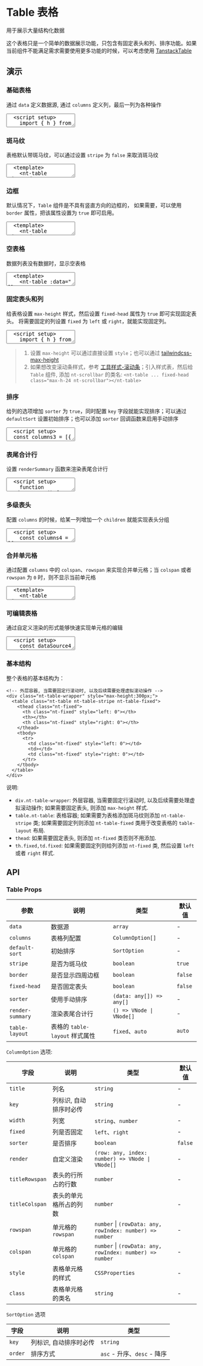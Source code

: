 # Table 表格

用于展示大量结构化数据

这个表格只是一个简单的数据展示功能，只包含有固定表头和列、排序功能。如果当前组件不能满足需求需要使用更多功能的时候，可以考虑使用 [TanstackTable](/components/tanstacktable)

## 演示

<script setup>
  import { h, ref } from 'vue'
  import { Table, Button, Input } from '../../src'

  const dataSource1 = [
    {
      name: '李四',
      age: 19,
      address: '北京朝阳',

    },
    {
      name: '张三',
      age: 18,
      address: '北京朝阳',
    },
    {
      name: '王五',
      age: 20,
      address: '北京朝阳',
    },
  ]

  const dataSource2 = [
    {
      name: '张三',
      age: 18,
      address: '北京朝阳',
    },
    {
      name: '李四',
      age: 19,
      address: '北京朝阳',
    },
    {
      name: '王五',
      age: 20,
      address: '北京朝阳',
    },
    {
      name: '张三',
      age: 18,
      address: '北京朝阳',
    },
    {
      name: '李四',
      age: 19,
      address: '北京朝阳',
    },
    {
      name: '王五',
      age: 20,
      address: '北京朝阳',
    },
    {
      name: '张三',
      age: 18,
      address: '北京朝阳',
    },
    {
      name: '李四',
      age: 19,
      address: '北京朝阳',
    },
    {
      name: '王五',
      age: 20,
      address: '北京朝阳',
    },
  ]

  const dataSource3 = [
    {
      name: '李四',
      age: 19,
      address: '北京朝阳',
    },
    {
      name: '李四',
      age: 19,
      address: '北京西城',
    },
    {
      name: '王五',
      age: 18,
      address: '北京朝阳',
    },
    {
      name: '张三',
      age: 20,
      address: '北京朝阳',
    },
  ]

   const dataSource4 = ref([
    {
      name: '李四',
      age: 19,
      address: '北京朝阳',
    },
    {
      name: '张三',
      age: 18,
      address: '北京朝阳',
    },
    {
      name: '王五',
      age: 20,
      address: '北京朝阳',
    },
  ])

  const columns1 = [{
    title: '姓名',
    key: 'name',
  }, {
    title: '年龄',
    key: 'age',
  }, {
    title: '住址',
    key: 'address'
  }, {
    title: '操作',
    key: 'action',
    render: () => [
      h(Button, { type: 'primary', text: true }, { default: () => '编辑'}),
      h(Button, { type: 'primary', text: true }, { default: () => '删除'})
    ]
  }]
  const columns2 = [{
    title: '姓名',
    key: 'name',
    fixed: 'left',
    width: 80,
  }, {
    title: '年龄',
    key: 'age',
    width: 200,
  }, {
    title: '住址',
    key: 'address',
    width: 200,
  }, {
    title: '操作',
    key: 'action',
    width: 200,
    fixed: 'right',
    render: () => [
      h(Button, { type: 'primary', text: true }, { default: () => '编辑'}),
      h(Button, { type: 'primary', text: true }, { default: () => '删除'})
    ]
  }]
  const columns3 = [{
    title: '姓名',
    key: 'name',
  }, {
    title: '年龄',
    key: 'age',
    sorter: true
  }, {
    title: '住址',
    key: 'address'
  }, {
    title: '操作',
    key: 'action',
    render: () => [
      h(Button, { type: 'primary', text: true }, { default: () => '编辑'}),
      h(Button, { type: 'primary', text: true }, { default: () => '删除'})
    ]
  }]
  const columns4 = [{
    title: '姓名',
    key: 'name'
  }, {
    title: '基本信息',
    children: [{
      title: '年龄',
      key: 'age',
      sorter: true,
    }, {
      title: '住址',
      key: 'address'
    }]
  }, {
    title: '操作',
    key: 'action',
    render: () => [
      h(Button, { type: 'primary', text: true }, { default: () => '编辑'}),
      h(Button, { type: 'primary', text: true }, { default: () => '删除'})
    ]
  }]

  const columns5 = [{
    title: '姓名',
    key: 'name',
    colspan: (rowData, rowIndex) => {
      if (rowIndex === 2) {
        return 2
      }
      return 1
    },
    rowspan: (rowData, rowIndex) => {
      if (rowIndex === 0) {
        return 2
      } else if (rowIndex === 1) {
        return 0
      } else {
        return 1
      }
    }
  }, {
    title: '基本信息',
    children: [{
      title: '年龄',
      key: 'age',
      colspan: (rowData, rowIndex) => {
        if (rowIndex === 2) {
          return 0
        }
        return 1
      },
      rowspan: (rowData, rowIndex) => {
        if (rowIndex === 0) {
          return 2
        } else if (rowIndex === 1) {
          return 0
        } else {
          return 1
        }
      }
    }, {
      title: '住址',
      key: 'address'
    }]
  }, {
    title: '操作',
    key: 'action',
    render: () => [
      h(Button, { type: 'primary', text: true }, { default: () => '编辑'}),
      h(Button, { type: 'primary', text: true }, { default: () => '删除'})
    ]
  }]

  const columns6 = [{
    title: '姓名',
    key: 'name',
  }, {
    title: '年龄',
    key: 'age',
    render: (row, index) => {
      return h(Input, {
        modelValue: row.age,
        htmlType: 'number',
        'onUpdate:modelValue': (value) => {
          const newData = [...dataSource4.value]
          newData[index].age = value
          dataSource4.value = newData
        }
      })
    }
  }, {
    title: '住址',
    key: 'address'
  }, {
    title: '操作',
    key: 'action',
    render: () => [
      h(Button, { type: 'primary', text: true }, { default: () => '编辑'}),
      h(Button, { type: 'primary', text: true }, { default: () => '删除'})
    ]
  }]

  const defaultSort = { key: 'age', order: 'desc' }

  function renderSummary() {
    return h('tr', [
      h('td', '合计'),
      h('td', { colspan: '3' },dataSource1.reduce((sum, item) => sum + item.age, 0)),
    ])
  }

  function rowKey(rowData) {
    return rowData.name
  }

  function handleSelectChange(v) {
    console.log(v)
  }
</script>

### 基础表格

通过 `data` 定义数据源, 通过 `columns` 定义列，最后一列为各种操作

<ClientOnly>
  <CodePreview>
  <textarea lang="vue">
  <script setup>
    import { h } from 'vue';
    const dataSource = [
      {
        id: 1,
        name: '张三',
        age: 18,
        address: '北京朝阳',
      },
      {
        id: 2,
        name: '李四',
        age: 19,
        address: '北京朝阳',
      },
      {
        id: 3,
        name: '王五',
        age: 20,
        address: '北京朝阳',
      },
    ]
    const columns = [{
      title: '姓名',
      key: 'name'
      width: 80
    }, {
      title: '年龄',
      key: 'age',
      width: 80
    }, {
      title: '住址',
      key: 'address',
      width: 80
    }, {
      title: '操作',
      width: 80,
      render: () => [
        h(NtButton, { type: 'text' }, { default: () => '编辑'}),
        h(NtButton, { type: 'text' }, { default: () => '删除'})
      ]
    }]
  </script>
  <template>
    <nt-table :data="dataSource" :columns="columns"></nt-table>
  </template>
  </textarea>
  <template #preview>
    <Table :data="dataSource1" :columns="columns1"></Table>
  </template>
  </CodePreview>
</ClientOnly>

### 斑马纹

表格默认带斑马纹，可以通过设置 `stripe` 为 `false` 来取消斑马纹

<ClientOnly>
  <CodePreview>
  <textarea lang="vue">
  <template>
    <nt-table :data="dataSource" :columns="columns" :stripe="false"></nt-table>
  </template>
  </textarea>
  <template #preview>
    <Table :data="dataSource1" :columns="columns1" :stripe="false"></Table>
  </template>
  </CodePreview>
</ClientOnly>

### 边框

默认情况下，`Table` 组件是不具有竖直方向的边框的， 如果需要，可以使用 `border` 属性，把该属性设置为 `true` 即可启用。

<ClientOnly>
  <CodePreview>
  <textarea lang="vue">
  <template>
    <nt-table :data="dataSource" :columns="columns" border></nt-table>
  </template>
  </textarea>
  <template #preview>
    <Table :data="dataSource1" :columns="columns1" border></Table>
  </template>
  </CodePreview>
</ClientOnly>

### 空表格

数据列表没有数据时，显示空表格

<ClientOnly>
  <CodePreview>
  <textarea lang="vue">
  <template>
    <nt-table :data="[]" :columns="columns"></nt-table>
  </template>
  </textarea>
  <template #preview>
    <Table :data="[]" :columns="columns1"></Table>
  </template>
  </CodePreview>
</ClientOnly>

### 固定表头和列

给表格设置 `max-height` 样式，然后设置 `fixed-head` 属性为 `true` 即可实现固定表头。 将需要固定的列设置 `fixed` 为 `left` 或 `right`，就能实现固定列。

<ClientOnly>
  <CodePreview>
  <textarea lang="vue">
  <script setup>
    import { h } from 'vue';
    const dataSource = [
      {
        id: 1,
        name: '张三',
        age: 18,
        address: '北京朝阳',
      },
      {
        id: 2,
        name: '李四',
        age: 19,
        address: '北京朝阳',
      },
      {
        id: 3,
        name: '王五',
        age: 20,
        address: '北京朝阳',
      },
    ]
    const columns2 = [{
      title: '姓名',
      key: 'name',
      fixed: 'left',
      width: 80,
    }, {
      title: '年龄',
      key: 'age',
      width: 200,
    }, {
      title: '住址',
      key: 'address',
      width: 200,
    }, {
      title: '操作',
      key: 'action',
      width: 200,
      fixed: 'right',
      render: () => [
        h(Button, { type: 'text' }, { default: () => '编辑'}),
        h(Button, { type: 'text' }, { default: () => '删除'})
      ]
    }]
  </script>
  <template>
    <nt-table :data="dataSource2" :columns="columns" fixed-head style="max-height:200px;" class="nt-scrollbar"></nt-table>
  </template>
  </textarea>
  <template #preview>
    <Table :data="dataSource2" :columns="columns2" fixed-head style="max-height:200px;" class="nt-scrollbar"></Table>
  </template>
  </CodePreview>
</ClientOnly>

> 1. 设置 `max-height` 可以通过直接设置 `style`；也可以通过 [tailwindcss-max-height](https://www.tailwindcss.cn/docs/max-height#setting-the-maximum-height)
> 2. 如果想改变滚动条样式，参考 [工具样式-滚动条](../css-util#_2-滚动条样式)；引入样式表，然后给 `Table` 组件, 添加 `nt-scrollbar` 的类名: `<nt-table ... fixed-head class="max-h-24 nt-scrollbar"></nt-table>`

### 排序

给列的选项增加 `sorter` 为 `true`，同时配置 `key` 字段就能实现排序；可以通过 `defaultSort` 设置初始排序；也可以添加 `sorter` 回调函数来启用手动排序

<ClientOnly>
  <CodePreview>
  <textarea lang="vue">
  <script setup>
  const columns3 = [{
    title: '姓名',
    key: 'name',
  }, {
    title: '年龄',
    key: 'age',
    sorter: true
  }, {
    title: '住址',
    key: 'address'
  }, {
    title: '操作',
    key: 'action',
    render: () => [
      h(Button, { type: 'text' }, { default: () => '编辑'}),
      h(Button, { type: 'text' }, { default: () => '删除'})
    ]
  }]
  const defaultSort = { key: 'age', order: 'desc' }
  </script>
  <template>
    <nt-table :data="dataSource1" :columns="columns3" :default-sort="defaultSort"></nt-table>
  </template>
  </textarea>
  <template #preview>
    <Table :data="dataSource1" :columns="columns3" :default-sort="defaultSort"></Table>
  </template>
  </CodePreview>
</ClientOnly>

### 表尾合计行

设置 `renderSummary` 函数来渲染表尾合计行

<ClientOnly>
  <CodePreview>
  <textarea lang="vue">
  <script setup>
    function renderSummary() {
      return h('tr', [
        h('td', '合计'),
        h('td', { colspan: '3' },dataSource1.reduce((sum, item) => sum + item.age, 0)),
      ])
    }
  </script>
  <template>
    <nt-table :data="dataSource1" :columns="columns3" :render-summary="renderSummary"></nt-table>
  </template>
  </textarea>
  <template #preview>
    <Table :data="dataSource1" :columns="columns3" :render-summary="renderSummary"></Table>
  </template>
  </CodePreview>
</ClientOnly>

### 多级表头

配置 `columns` 的时候，给某一列增加一个 `children` 就能实现表头分组

<ClientOnly>
  <CodePreview>
  <textarea lang="vue">
  <script setup>
    const columns4 = [{
      title: '姓名',
      key: 'name'
    }, {
      title: '基本信息',
      children: [{
        title: '年龄',
        key: 'age',
        sorter: true,
      }, {
        title: '住址',
        key: 'address'
      }]
    }, {
      title: '操作',
      key: 'action',
      render: () => [
        h(NtButton, { type: 'text' }, { default: () => '编辑'}),
        h(NtButton, { type: 'text' }, { default: () => '删除'})
      ]
    }]
  </script>
  <template>
    <nt-table :data="dataSource1" :columns="columns4" border></nt-table>
  </template>
  </textarea>
  <template #preview>
    <Table :data="dataSource1" :columns="columns4" border></Table>
  </template>
  </CodePreview>
</ClientOnly>

### 合并单元格

通过配置 `columns` 中的 `colspan`、`rowspan` 来实现合并单元格；当 `colspan` 或者 `rowspan` 为 `0` 时，则不显示当前单元格

<ClientOnly>
  <CodePreview>
  <textarea lang="vue-html">
  <template>
    <nt-table :data="dataSource3" :columns="columns5" border></nt-table>
  </template>
  </textarea>
  <template #preview>
    <Table :data="dataSource3" :columns="columns5" border></Table>
  </template>
  </CodePreview>
</ClientOnly>

### 可编辑表格

通过自定义渲染的形式能够快速实现单元格的编辑

<ClientOnly>
  <CodePreview>
  <textarea lang="vue">
  <script setup>
    const dataSource4 = ref([
      {
        name: '李四',
        age: 19,
        address: '北京朝阳',
      },
      {
        name: '张三',
        age: 18,
        address: '北京朝阳',
      },
      {
        name: '王五',
        age: 20,
        address: '北京朝阳',
      },
    ])
    const columns6 = [{
      title: '姓名',
      key: 'name',
    }, {
      title: '年龄',
      key: 'age',
      render: (row, index) => {
        return h(Input, {
          modelValue: row.age,
          htmlType: 'number',
          'onUpdate:modelValue': (value) => {
            const newData = [...dataSource4.value]
            newData[index].age = value
            dataSource4.value = newData
          }
        })
      }
    }, {
      title: '住址',
      key: 'address'
    }, {
      title: '操作',
      key: 'action',
      render: () => [
        h(Button, { type: 'text' }, { default: () => '编辑'}),
        h(Button, { type: 'text' }, { default: () => '删除'})
      ]
    }]
  </script>
  <template>
    <nt-table :data="dataSource4" :columns="columns6" border></nt-table>
  </template>
  </textarea>
  <template #preview>
    <Table :data="dataSource4" :columns="columns6" border></Table>
    <hr />
    <div>{{ JSON.stringify(dataSource4, null, 2) }}</div>
  </template>
  </CodePreview>
</ClientOnly>

### 基本结构

整个表格的基本结构为：

```vue-html
<!-- 外层容器, 当需要固定行滚动时, 以及后续需要处理虚拟滚动操作 -->
<div class="nt-table-wrapper" style="max-height:300px;">
  <table class="nt-table nt-table-stripe nt-table-fixed">
    <thead class="nt-fixed">
      <th class="nt-fixed" style="left: 0"></th>
      <th></th>
      <th class="nt-fixed" style="right: 0"></th>
    </thead>
    <tbody>
      <tr>
        <td class="nt-fixed" style="left: 0"></td>
        <td></td>
        <td class="nt-fixed" style="right: 0"></td>
      </tr>
    </tbody>
  </table>
</div>
```

说明:

- `div.nt-table-wrapper`: 外层容器, 当需要固定行滚动时, 以及后续需要处理虚拟滚动操作; 如果需要固定表头, 则添加 `max-height` 样式.
- `table.nt-table`: 表格容器; 如果需要为表格添加斑马纹则添加 `nt-table-stripe` 类; 如果需要固定列则添加 `nt-table-fixed` 类用于改变表格的 `table-layout` 布局.
- `thead`: 如果需要固定表头, 则添加 `nt-fixed` 类否则不用添加.
- `th.fixed,td.fixed`: 如果需要固定列则给列添加 `nt-fixed` 类, 然后设置 `left` 或者 `right` 样式.

## API

### Table Props

| 参数             | 说明                           | 类型                     | 默认值  |
| ---------------- | ------------------------------ | ------------------------ | ------- |
| `data`           | 数据源                         | `array`                  | -       |
| `columns`        | 表格列配置                     | `ColumnOption[]`         | -       |
| `default-sort`   | 初始排序                       | `SortOption`             | -       |
| `stripe`         | 是否为斑马纹                   | `boolean`                | `true`  |
| `border`         | 是否显示四周边框               | `boolean`                | `false` |
| `fixed-head`     | 是否固定表头                   | `boolean`                | `false` |
| `sorter`         | 使用手动排序                   | `(data: any[]) => any[]` | -       |
| `render-summary` | 渲染表尾合计行                 | `() => VNode \| VNode[]` | -       |
| `table-layout`   | 表格的 `table-layout` 样式属性 | `fixed`、`auto`          | `auto`  |

`ColumnOption` 选项:

<!-- prettier-ignore -->
| 字段           | 说明                   | 类型                                                     | 默认值  |
| -------------- | ---------------------- | -------------------------------------------------------- | ------- |
| `title`        | 列名                   | `string`                                                 | -       |
| `key`          | 列标识, 自动排序时必传 | `string`                                                 | -       |
| `width`        | 列宽                   | `string`、`number`                                       | -       |
| `fixed`        | 列是否固定             | `left`、`right`                                          | -       |
| `sorter`       | 是否排序               | `boolean`                                                | `false` |
| `render`       | 自定义渲染             | `(row: any, index: number) => VNode \| VNode[]`          | -       |
| `titleRowspan` | 表头的行所占的行数     | `number`                                                 | -       |
| `titleColspan` | 表头的单元格所占的列数 | `number`                                                 | -       |
| `rowspan`      | 单元格的 `rowspan`     | `number` \| `(rowData: any, rowIndex: number) => number` | -       |
| `colspan`      | 单元格的 `colspan`     | `number` \| `(rowData: any, rowIndex: number) => number` | -       |
| `style`        | 表格单元格的样式       | `CSSProperties`                                          | -       |
| `class` | 表格单元格的类名 | `string` | - |

`SortOption` 选项

| 字段    | 说明                   | 类型                        |
| ------- | ---------------------- | --------------------------- |
| `key`   | 列标识, 自动排序时必传 | `string`                    |
| `order` | 排序方式               | `asc` - 升序、`desc` - 降序 |
